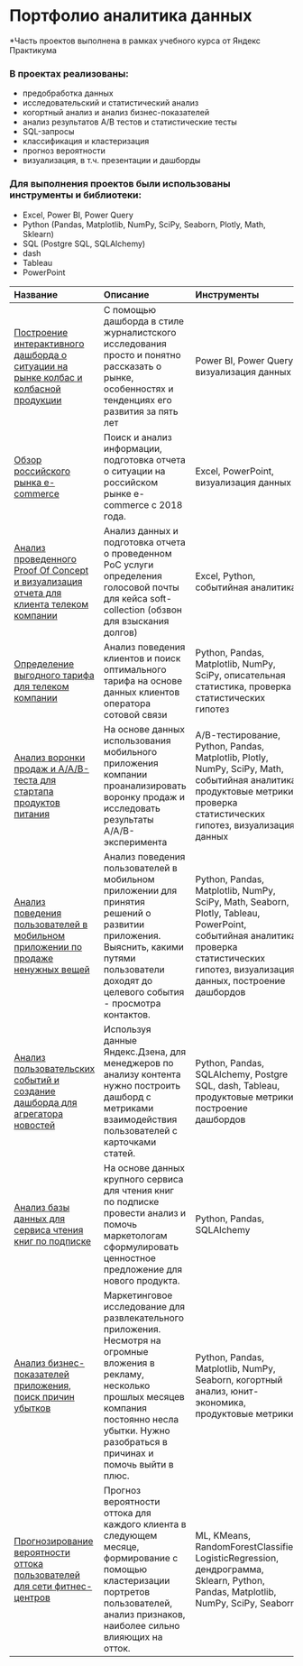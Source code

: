 # Портфолио аналитика данных    
*Часть проектов выполнена в рамках учебного курса от Яндекс Практикума

### В проектах реализованы:

- предобработка данных
- исследовательский и статистический анализ 
- когортный анализ и анализ бизнес-показателей
- анализ результатов А/В тестов и статистические тесты
- SQL-запросы 
- классификация и кластеризация
- прогноз вероятности
- визуализация, в т.ч. презентации и дашборды
    
### Для выполнения проектов были использованы инструменты и библиотеки:

- Excel, Power BI, Power Query
- Python (Pandas, Matplotlib, NumPy, SciPy, Seaborn, Plotly, Math, Sklearn)
- SQL (Postgre SQL, SQLAlchemy)
- dash
- Tableau
- PowerPoint
    
Название              | Описание             | Инструменты          |
:---------------------|:---------------------|:---------------------|
[Построение интерактивного дашборда о ситуации на рынке колбас и колбасной продукции](https://github.com/maryaborisova/portfolio/tree/main/dashboard_sausages) | С помощью дашборда в стиле журналистского исследования просто и понятно рассказать о рынке, особенностях и тенденциях его развития за пять лет | Power BI, Power Query, визуализация данных
[Обзор российского рынка e-commerce](https://github.com/maryaborisova/portfolio/tree/main/e-commerce%20report) | Поиск и анализ информации, подготовка отчета о ситуации на российском рынке e-commerce с 2018 года. | Excel, PowerPoint, визуализация данных
[Анализ проведенного Proof Of Concept и визуализация отчета для клиента телеком компании](https://github.com/maryaborisova/portfolio/tree/main/report_for_telecom) | Анализ данных и подготовка отчета о проведенном PoC услуги определения голосовой почты для кейса soft-collection (обзвон для взыскания долгов) | Excel, Python, событийная аналитика
[Определение выгодного тарифа для телеком компании](https://github.com/maryaborisova/portfolio/tree/main/tariff_for_telecom) | Анализ поведения клиентов и поиск оптимального тарифа на основе данных клиентов оператора сотовой связи | Python, Pandas, Matplotlib, NumPy, SciPy, описательная статистика, проверка статистических гипотез
[Анализ воронки продаж и А/А/В-теста для стартапа продуктов питания](https://github.com/maryaborisova/portfolio/tree/main/startup_aab-test) | На основе данных использования мобильного приложения компании проанализировать воронку продаж и исследовать результаты A/A/B-эксперимента | А/В-тестирование, Python, Pandas, Matplotlib, Plotly, NumPy, SciPy, Math, событийная аналитика, продуктовые метрики, проверка статистических гипотез, визуализация данных
[Анализ поведения пользователей в мобильном приложении по продаже ненужных вещей](https://github.com/maryaborisova/portfolio/tree/main/apps_sessions)| Анализ поведения пользователей в мобильном приложении для принятия решений о развитии приложения. Выяснить, какими путями пользователи доходят до целевого события - просмотра контактов. | Python, Pandas, Matplotlib, NumPy, SciPy, Math, Seaborn, Plotly, Tableau, PowerPoint, событийная аналитика, проверка статистических гипотез, визуализация данных, построение дашбордов
[Анализ пользовательских событий и создание дашборда для агрегатора новостей](https://github.com/maryaborisova/portfolio/tree/main/dzen_dashboard)| Используя данные Яндекс.Дзена, для менеджеров по анализу контента нужно построить дашборд с метриками взаимодействия пользователей с карточками статей. | Python, Pandas, SQLAlchemy, Postgre SQL, dash, Tableau, продуктовые метрики, построение дашбордов
[Анализ базы данных для сервиса чтения книг по подписке](https://github.com/maryaborisova/portfolio/tree/main/books_service) | На основе данных крупного сервиса для чтения книг по подписке провести анализ и помочь маркетологам сформулировать ценностное предложение для нового продукта. |  Python, Pandas, SQLAlchemy
[Анализ бизнес-показателей приложения, поиск причин убытков](https://github.com/maryaborisova/portfolio/tree/main/apps_metrics) | Маркетинговое исследование для развлекательного приложения. Несмотря на огромные вложения в рекламу, несколько прошлых месяцев компания постоянно несла убытки. Нужно разобраться в причинах и помочь выйти в плюс. | Python, Pandas, Matplotlib, NumPy, Seaborn, когортный анализ, юнит-экономика, продуктовые метрики
[Прогнозирование вероятности оттока пользователей для сети фитнес-центров](https://github.com/maryaborisova/portfolio/tree/main/gim_churn) | Прогноз вероятности оттока для каждого клиента в следующем месяце, формирование с помощью кластеризации портретов пользователей, анализ признаков, наиболее сильно влияющих на отток.| ML, KMeans,  RandomForestClassifier, LogisticRegression, дендрограмма, Sklearn, Python, Pandas, Matplotlib, NumPy, SciPy, Seaborn 
